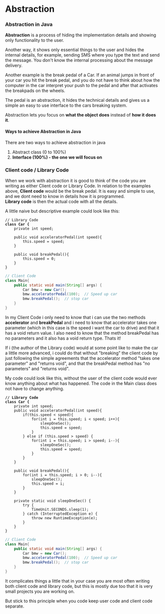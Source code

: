# Abstraction

### Abstraction in Java

**Abstraction** is a process of hiding the implementation details and showing only functionality to the user.

Another way, it shows only essential things to the user and hides the internal details, for example, sending SMS where you type the text and send the message. You don't know the internal processing about the message delivery.

Another example is the break pedal of a Car. If an animal jumps in front of your car you hit the break pedal, and you do not have to think about how the computer in the car interpret your push to the pedal and after that activates the breakpads on the wheels.&#x20;

The pedal is an abstraction, it hides the technical details and gives us a simple an easy to use interface to the cars breaking system.&#x20;

Abstraction lets you focus on **what the object does** instead of **how it does it**.

#### Ways to achieve Abstraction in Java

There are two ways to achieve abstraction in java

1. Abstract class (0 to 100%)
2. **Interface (100%) - the one we will focus on**

### Client code / Library Code

When we work with abstraction it is good to think of the code you are writing as either Client code or Library Code.  In relation to the examples above, **Client code** would be the break pedal. It is easy and simple to use, and we dont need to know in details how it is programmed. \
**Library code** is then the actual code with all the details.&#x20;

A little naive but descriptive example could look like this:

<pre class="language-java"><code class="lang-java">// Library Code
<strong>class Car {
</strong>    private int speed;
    
    public void acceleratorPedal(int speed){
        this.speed = speed;
    }
    
    public void breakPedal(){
        this.speed = 0;
    }
}</code></pre>

```java
// Client Code
class Main{
    public static void main(String[] args) {
        Car bmw = new Car();
        bmw.acceleratorPedal(100);  // Speed up car
        bmw.breakPedal();  // stop car
    }
}
```

In my Client Code i only need to know that i can use the two methods **accelerator** and **breakPedal** and i need to know that accelerator takes one parameter (which in this case is the speed i want the car to drive) and that it has a void return value. I also need to know that the method breakPedal has no parameters and it also has a void return type.  Thats it!

If i (the author of the Library code) would at some point like to make the car a little more advanced, i could do that without "breaking" the client code by just following the simple agreements that the accelerator method "takes one parameter" and "returns void", and that the breakPedal method has "no parameters" and "returns void". &#x20;

My code could look like this, without the user of the client code would ever know anything about what has happened. The code in the Main class does not have to change anything.&#x20;

<pre class="language-java"><code class="lang-java"><strong>// Library Code
</strong><strong>class Car {
</strong>    private int speed;
    public void acceleratorPedal(int speed){
        if(this.speed &#x3C; speed){
            for(int i = this.speed; i &#x3C; speed; i++){
                sleepOneSec();
                this.speed = speed;
            }
        } else if (this.speed > speed) {
            for(int i = this.speed; i > speed; i--){
                sleepOneSec();
                this.speed = speed;
            }
        }
    }
    
    public void breakPedal(){
        for(int i = this.speed; i > 0; i--){
            sleepOneSec();
            this.speed = i;
        }
    }
       
    private static void sleepOneSec() {
        try {
            TimeUnit.SECONDS.sleep(1);
        } catch (InterruptedException e) {
            throw new RuntimeException(e);
        }
    }
}</code></pre>

```java
// Client Code
class Main{
    public static void main(String[] args) {
        Car bmw = new Car();
        bmw.acceleratorPedal(100);  // Speed up car
        bmw.breakPedal();  // stop car
    }
}
```

It complicates things a little that in your case you are most often writing both client code and library code, but this is mostly due too that it is very small projects you are working on.&#x20;

But stick to this principle when you code keep user code and client code separate. &#x20;

